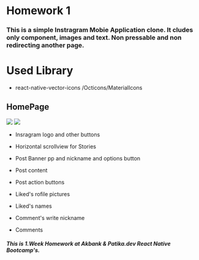 # Homework 1 
### This is a simple Instragram Mobie Application clone. It cludes only component, images and text. Non pressable and non redirecting another page.

# Used Library
* react-native-vector-icons /Octicons/MaterialIcons

## HomePage

<img src="../ScreenShots/HomePage.png">
<img src="../ScreenShots/HomePage2.png">


* Insragram logo and other buttons
* Horizontal scrollview for Stories

* Post Banner pp and nickname and options button
* Post content
* Post action buttons

* Liked's rofile pictures
* Liked's names

* Comment's write nickname
* Comments


##### This is 1.Week Homework at Akbank & Patika.dev React Native Bootcamp's.
